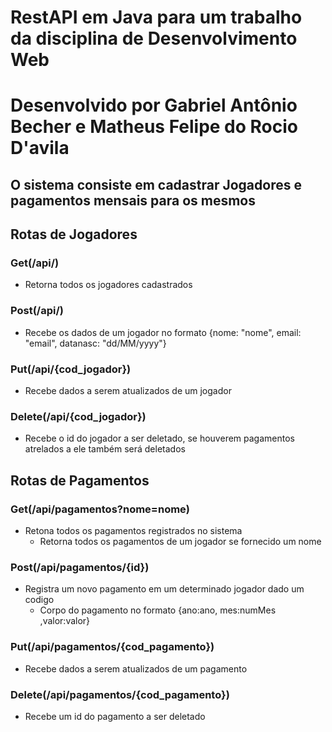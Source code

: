 # RestAPI em Java para um trabalho da disciplina de Desenvolvimento Web

# Desenvolvido por Gabriel Antônio Becher e Matheus Felipe do Rocio D'avila

## O sistema consiste em cadastrar Jogadores e pagamentos mensais para os mesmos

## Rotas de Jogadores

### Get(/api/)

- Retorna todos os jogadores cadastrados

### Post(/api/)

- Recebe os dados de um jogador no formato {nome: "nome", email: "email", datanasc: "dd/MM/yyyy"}

### Put(/api/{cod_jogador})

- Recebe dados a serem atualizados de um jogador

### Delete(/api/{cod_jogador})

- Recebe o id do jogador a ser deletado, se houverem pagamentos atrelados a ele também será deletados

## Rotas de Pagamentos

### Get(/api/pagamentos?nome=nome)

- Retona todos os pagamentos registrados no sistema
  - Retorna todos os pagamentos de um jogador se fornecido um nome

### Post(/api/pagamentos/{id})

- Registra um novo pagamento em um determinado jogador dado um codigo
  - Corpo do pagamento no formato {ano:ano, mes:numMes ,valor:valor}

### Put(/api/pagamentos/{cod_pagamento})

- Recebe dados a serem atualizados de um pagamento

### Delete(/api/pagamentos/{cod_pagamento})

- Recebe um id do pagamento a ser deletado
